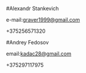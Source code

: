 #Alexandr Stankevich 

e-mail:graver1999@gmail.com

+375256571320
 
#Andrey Fedosov

email:kadac28@gmail.com

+375297117975
